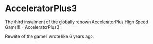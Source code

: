 # AcceleratorPlus3
The third instalment of the globally renown AcceleratorPlus High Speed Game!!! - AcceleratorPlus3

Rewrite of the game I wrote like 6 years ago.